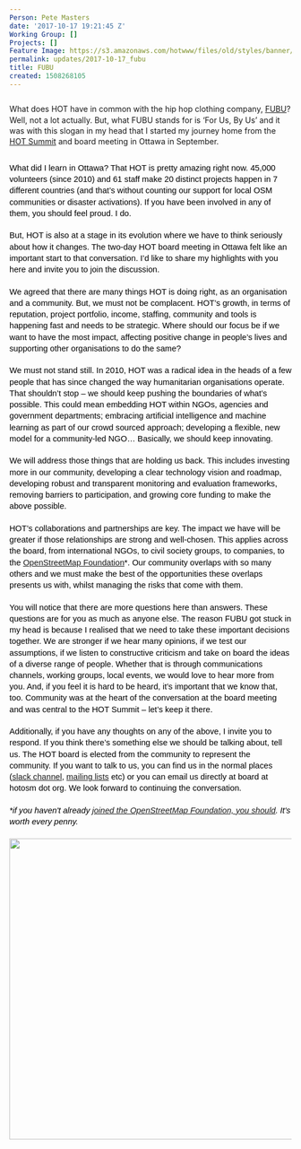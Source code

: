 ```yaml
---
Person: Pete Masters
date: '2017-10-17 19:21:45 Z'
Working Group: []
Projects: []
Feature Image: https://s3.amazonaws.com/hotwww/files/old/styles/banner/public/boardv2_Sept17.JPG
permalink: updates/2017-10-17_fubu
title: FUBU
created: 1508268105
---
```

<p style="line-height: 1.38; margin-top: 20pt; margin-bottom: 6pt;" dir="ltr">What does HOT have in common with the hip hop clothing company, <a href="https://en.wikipedia.org/wiki/FUBU" target="_blank">FUBU</a>? Well, not a lot actually. But, what FUBU stands for is ‘For Us, By Us’ and it was with this slogan in my head that I started my journey home from the <a href="https://www.hotosm.org/updates/2017-09-26_hot_summit_2017" target="_blank">HOT Summit</a> and board meeting in Ottawa in September.</p><p style="line-height: 1.38; margin-top: 0pt; margin-bottom: 0pt;" dir="ltr">&nbsp;</p><p style="line-height: 1.38; margin-top: 0pt; margin-bottom: 0pt;" dir="ltr"><span style="font-size: 11pt; font-family: Arial; color: #000000; background-color: transparent; font-weight: 400; font-style: normal; font-variant: normal; text-decoration: none; vertical-align: baseline; white-space: pre-wrap;">What did I learn in Ottawa? That HOT is pretty amazing right now. 45,000 volunteers (since 2010) and 61 staff make 20 distinct projects happen in 7 different countries (and that’s without counting our support for local OSM communities or disaster activations). If you have been involved in any of them, you should feel proud. I do.</span></p><p style="line-height: 1.38; margin-top: 0pt; margin-bottom: 0pt;" dir="ltr">&nbsp;</p><p style="line-height: 1.38; margin-top: 0pt; margin-bottom: 0pt;" dir="ltr"><span style="font-size: 11pt; font-family: Arial; color: #000000; background-color: transparent; font-weight: 400; font-style: normal; font-variant: normal; text-decoration: none; vertical-align: baseline; white-space: pre-wrap;">But, HOT is also at a stage in its evolution where we have to think seriously about how it changes. The two-day HOT board meeting in Ottawa felt like an important start to that conversation. I’d like to share my highlights with you here and invite you to join the discussion.</span></p><p style="line-height: 1.38; margin-top: 0pt; margin-bottom: 0pt;" dir="ltr">&nbsp;</p><p style="line-height: 1.38; margin-top: 0pt; margin-bottom: 0pt;" dir="ltr"><span style="font-size: 11pt; font-family: Arial; color: #000000; background-color: transparent; font-weight: 400; font-style: normal; font-variant: normal; text-decoration: none; vertical-align: baseline; white-space: pre-wrap;">We agreed that there are many things HOT is doing right, as an organisation and a community. But, we must not be complacent. HOT’s growth, in terms of reputation, project portfolio, income, staffing, community and tools is happening fast and needs to be strategic. Where should our focus be if we want to have the most impact, affecting positive change in people’s lives and supporting other organisations to do the same?</span></p><p style="line-height: 1.38; margin-top: 0pt; margin-bottom: 0pt;" dir="ltr">&nbsp;</p><p style="line-height: 1.38; margin-top: 0pt; margin-bottom: 0pt;" dir="ltr"><span style="font-size: 11pt; font-family: Arial; color: #000000; background-color: transparent; font-weight: 400; font-style: normal; font-variant: normal; text-decoration: none; vertical-align: baseline; white-space: pre-wrap;">We must not stand still. In 2010, HOT was a radical idea in the heads of a few people that has since changed the way humanitarian organisations operate. That shouldn’t stop – we should keep pushing the boundaries of what’s possible. This could mean embedding HOT within NGOs, agencies and government departments; embracing artificial intelligence and machine learning as part of our crowd sourced approach; developing a flexible, new model for a community-led NGO… Basically, we should keep innovating.</span></p><p style="line-height: 1.38; margin-top: 0pt; margin-bottom: 0pt;" dir="ltr">&nbsp;</p><p style="line-height: 1.38; margin-top: 0pt; margin-bottom: 0pt;" dir="ltr"><span style="font-size: 11pt; font-family: Arial; color: #000000; background-color: transparent; font-weight: 400; font-style: normal; font-variant: normal; text-decoration: none; vertical-align: baseline; white-space: pre-wrap;">We will address those things that are holding us back. This includes investing more in our community, developing a clear technology vision and roadmap, developing robust and transparent monitoring and evaluation frameworks, removing barriers to participation, and growing core funding to make the above possible.</span></p><p style="line-height: 1.38; margin-top: 0pt; margin-bottom: 0pt;" dir="ltr">&nbsp;</p><p style="line-height: 1.38; margin-top: 0pt; margin-bottom: 0pt;" dir="ltr"><span style="font-size: 11pt; font-family: Arial; color: #000000; background-color: transparent; font-weight: 400; font-style: normal; font-variant: normal; text-decoration: none; vertical-align: baseline; white-space: pre-wrap;">HOT’s collaborations and partnerships are key. The impact we have will be greater if those relationships are strong and well-chosen. This applies across the board, from international NGOs, to civil society groups, to companies, to the <a href="http://wiki.osmfoundation.org/wiki/Main_Page" target="_blank">OpenStreetMap Foundation</a>*. Our community overlaps with so many others and we must make the best of the opportunities these overlaps presents us with, whilst managing the risks that come with them.</span></p><p style="line-height: 1.38; margin-top: 0pt; margin-bottom: 0pt;" dir="ltr">&nbsp;</p><p style="line-height: 1.38; margin-top: 0pt; margin-bottom: 0pt;" dir="ltr"><span style="font-size: 11pt; font-family: Arial; color: #000000; background-color: transparent; font-weight: 400; font-style: normal; font-variant: normal; text-decoration: none; vertical-align: baseline; white-space: pre-wrap;">You will notice that there are more questions here than answers. These questions are for you as much as anyone e</span><span style="font-size: 11pt; font-family: Arial; color: #000000; background-color: transparent; font-weight: 400; font-style: normal; font-variant: normal; text-decoration: none; vertical-align: baseline; white-space: pre-wrap;">lse. The reason FUBU got stuck in my head is because I realised that we need to take these important decisions together. We are stronger if we hear many opinions, if we test our assumptions, if we listen to constructive criticism and take on board the ideas of a diverse range of people. Whether that is through communications channels, working groups, local events, we would love to hear more from you. And, if you feel it is hard to be heard, it’s important that we know that, too. Community was at the heart of the conversation at the board meeting and was central to the HOT Summit – let’s keep it there.</span></p><p style="line-height: 1.38; margin-top: 0pt; margin-bottom: 0pt;" dir="ltr">&nbsp;</p><p style="line-height: 1.38; margin-top: 0pt; margin-bottom: 0pt;" dir="ltr"><span style="font-size: 11pt; font-family: Arial; color: #000000; background-color: transparent; font-weight: 400; font-style: normal; font-variant: normal; text-decoration: none; vertical-align: baseline; white-space: pre-wrap;">Additionally, if you have any thoughts on any of the above, I invite you to respond. If you think there’s something else we should be talking about, tell us. The HOT board is elected from the community to represent the community. If you want to talk to us, you can find us in the normal places (<a href="https://hotosm-slack.herokuapp.com/" target="_blank">slack channel</a>, <a href="https://lists.openstreetmap.org/listinfo/hot" target="_blank">mailing lists</a> etc) or you can email us directly at board at hotosm dot org. We look forward to continuing the conversation.</span></p><p style="line-height: 1.38; margin-top: 0pt; margin-bottom: 0pt;" dir="ltr">&nbsp;</p><p style="line-height: 1.38; margin-top: 0pt; margin-bottom: 0pt;" dir="ltr"><em><span style="font-size: 11pt; font-family: Arial; color: #000000; background-color: transparent; font-weight: 400; font-variant-ligatures: normal; font-variant-caps: normal; text-decoration: none; vertical-align: baseline; white-space: pre-wrap;">*if you haven't already <a href="https://join.osmfoundation.org/" target="_blank">joined the OpenStreetMap Foundation, you should</a>. It's worth every penny.</span></em></p><p style="line-height: 1.38; margin-top: 0pt; margin-bottom: 0pt;" dir="ltr">&nbsp;</p><p style="line-height: 1.38; margin-top: 0pt; margin-bottom: 0pt;" dir="ltr"><em><span style="font-size: 11pt; font-family: Arial; color: #000000; background-color: transparent; font-weight: 400; font-variant-ligatures: normal; font-variant-caps: normal; text-decoration: none; vertical-align: baseline; white-space: pre-wrap;"><img src="https://s3.amazonaws.com/hotwww/files/old/boardv2_Sept17.JPG" alt="" style="width:1097px;height:537px"></span></em></p>
